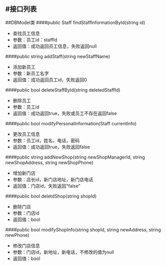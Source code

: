 #接口列表
-----
##DBModel类
####public Staff findStaffInformationById(string id)
* 查找员工信息* 参数：员工id：staffId* 返回值：成功返回员工信息，失败返回null
 
####public string addStaff(string newStaffName)
* 添加新员工
* 参数：新员工名字* 返回值：成功返回员工id，失败返回0

####public bool deleteStaffById(string deletedStaffId)
* 删除员工* 参数：员工id* 返回值：成功返回true，失败或员工不存在返回false  
####public bool modifyPersonalInformation(Staff currentInfo)
* 更改员工信息* 参数：员工id，姓名，电话，密码* 返回值：成功返回true，失败返回false
####public string addNewShop(string newShopManagerId, string newShopAddress, string newShopPhone)* 增加新门店* 参数：店长id，新门店地址，新门店电话* 返回值：门店id，失败返回"false"

####public bool deletdShop(string shopId)
* 删除门店* 参数：门店id* 返回值：bool

####public bool modifyShopInfo(string shopId, string newAddress, string newPhone)
* 修改门店信息* 参数：门店id，新地址，新电话，不修改的值为null* 返回值：bool